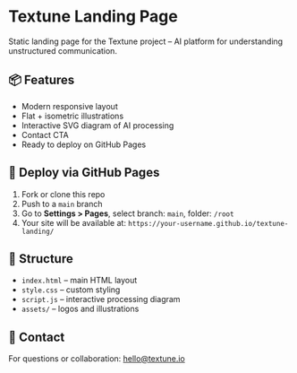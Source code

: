 # Textune Landing Page

Static landing page for the Textune project – AI platform for understanding unstructured communication.

## 📦 Features

- Modern responsive layout
- Flat + isometric illustrations
- Interactive SVG diagram of AI processing
- Contact CTA
- Ready to deploy on GitHub Pages

## 🚀 Deploy via GitHub Pages

1. Fork or clone this repo
2. Push to a `main` branch
3. Go to **Settings > Pages**, select branch: `main`, folder: `/root`
4. Your site will be available at: `https://your-username.github.io/textune-landing/`

## 📁 Structure

- `index.html` – main HTML layout
- `style.css` – custom styling
- `script.js` – interactive processing diagram
- `assets/` – logos and illustrations

## 📧 Contact

For questions or collaboration: hello@textune.io
